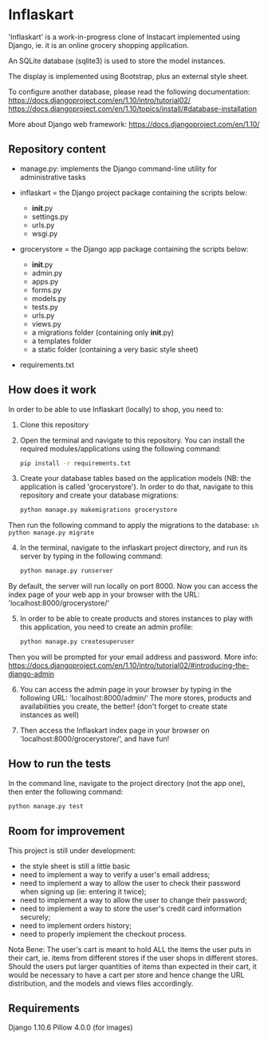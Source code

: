 Inflaskart
==========

'Inflaskart' is a work-in-progress clone of Instacart implemented using Django,
ie. it is an online grocery shopping application.

An SQLite database (sqlite3) is used to store the model instances.

The display is implemented using Bootstrap, plus an external style sheet.

To configure another database, please read the following documentation:
https://docs.djangoproject.com/en/1.10/intro/tutorial02/
https://docs.djangoproject.com/en/1.10/topics/install/#database-installation


More about Django web framework: https://docs.djangoproject.com/en/1.10/


Repository content
------------------
+ manage.py: implements the Django command-line utility for administrative tasks

+ inflaskart = the Django project package containing the scripts below:
    - __init__.py
    - settings.py
    - urls.py
    - wsgi.py

+ grocerystore = the Django app package containing the scripts below:
    - __init__.py
    - admin.py
    - apps.py
    - forms.py
    - models.py
    - tests.py
    - urls.py
    - views.py
    - a migrations folder (containing only __init__.py)
    - a templates folder
    - a static folder (containing a very basic style sheet)

+ requirements.txt


How does it work
----------------
In order to be able to use Inflaskart (locally) to shop, you need to:

1. Clone this repository

2. Open the terminal and navigate to this repository. You can install the required
modules/applications using the following command:
    ```sh
    pip install -r requirements.txt
    ```

3. Create your database tables based on the application models (NB: the application
is called 'grocerystore').
In order to do that, navigate to this repository and create your database migrations:
    ```sh
    python manage.py makemigrations grocerystore
    ```
Then run the following command to apply the migrations to the database:
    ```sh
    python manage.py migrate
    ```

4. In the terminal, navigate to the inflaskart project directory, and run its
server by typing in the following command:
    ```sh
    python manage.py runserver
    ```
By default, the server will run locally on port 8000.
Now you can access the index page of your web app in your browser with the URL:
'localhost:8000/grocerystore/‘

5. In order to be able to create products and stores instances to play with this
application, you need to create an admin profile:
    ```sh
    python manage.py createsuperuser
    ```
Then you will be prompted for your email address and password.
More info: https://docs.djangoproject.com/en/1.10/intro/tutorial02/#introducing-the-django-admin

6. You can access the admin page in your browser by typing in the following URL:
'localhost:8000/admin/‘
The more stores, products and availabilities you create, the better!
(don't forget to create state instances as well)

7. Then access the Inflaskart index page in your browser on
'localhost:8000/grocerystore/‘, and have fun!


How to run the tests
--------------------
In the command line, navigate to the project directory (not the app one), then
enter the following command:
  ```sh
  python manage.py test
  ```


Room for improvement
--------------------
This project is still under development:
- the style sheet is still a little basic
- need to implement a way to verify a user's email address;
- need to implement a way to allow the user to check their password when signing
up (ie: entering it twice);
- need to implement a way to allow the user to change their password;
- need to implement a way to store the user's credit card information securely;
- need to implement orders history;
- need to properly implement the checkout process.

Nota Bene: The user's cart is meant to hold ALL the items the user puts in their
cart, ie. items from different stores if the user shops in different stores.
Should the users put larger quantities of items than expected in their cart, it
would be necessary to have a cart per store and hence change the URL distribution,
and the models and views files accordingly.


Requirements
------------
Django 1.10.6
Pillow 4.0.0 (for images)
